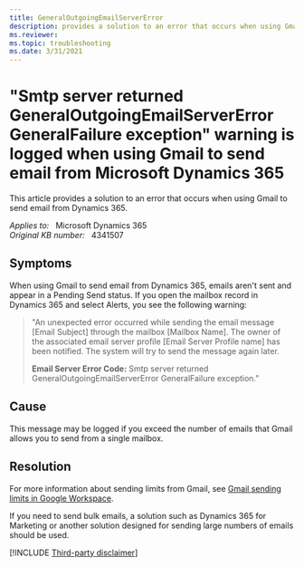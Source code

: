 ```yaml
---
title: GeneralOutgoingEmailServerError
description: provides a solution to an error that occurs when using Gmail to send email from Dynamics 365.
ms.reviewer: 
ms.topic: troubleshooting
ms.date: 3/31/2021
---
```

# "Smtp server returned GeneralOutgoingEmailServerError GeneralFailure exception" warning is logged when using Gmail to send email from Microsoft Dynamics 365

This article provides a solution to an error that occurs when using Gmail to send email from Dynamics 365.

_Applies to:_ &nbsp; Microsoft Dynamics 365  
_Original KB number:_ &nbsp; 4341507

## Symptoms

When using Gmail to send email from Dynamics 365, emails aren't sent and appear in a Pending Send status. If you open the mailbox record in Dynamics 365 and select Alerts, you see the following warning:

> "An unexpected error occurred while sending the email message [Email Subject] through the mailbox [Mailbox Name]. The owner of the associated email server profile [Email Server Profile name] has been notified. The system will try to send the message again later.  
>
> **Email Server Error Code:** Smtp server returned GeneralOutgoingEmailServerError GeneralFailure exception."

## Cause

This message may be logged if you exceed the number of emails that Gmail allows you to send from a single mailbox.

## Resolution

For more information about sending limits from Gmail, see [Gmail sending limits in Google Workspace](https://support.google.com/a/answer/166852).

If you need to send bulk emails, a solution such as Dynamics 365 for Marketing or another solution designed for sending large numbers of emails should be used.

[!INCLUDE [Third-party disclaimer](../../includes/third-party-disclaimer.md)]
